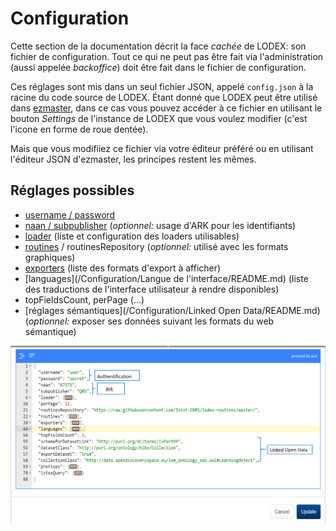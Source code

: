 # Configuration

Cette section de la documentation décrit la face _cachée_ de LODEX: son fichier de configuration. Tout ce qui ne peut pas être fait via l'administration \(aussi appelée _backoffice_\) doit être fait dans le fichier de configuration.

Ces réglages sont mis dans un seul fichier JSON, appelé `config.json`  à la racine du code source de LODEX. Étant donné que LODEX peut être utilisé dans [ezmaster](https://github.com/Inist-CNRS/ezmaster), dans ce cas vous pouvez accéder à ce fichier en utilisant le bouton _Settings_ de l'instance de LODEX que vous voulez modifier \(c'est l'icone en forme de roue dentée\).

Mais que vous modifiiez ce fichier via votre éditeur préféré ou en utilisant l'éditeur JSON d'ezmaster, les principes restent les mêmes.

## Réglages possibles

* [username / password](/Configuration/Authentification/README.md)
* [naan / subpublisher](/Configuration/ARK/README.md) \(_optionnel:_ usage d'ARK pour les identifiants\)
* [loader](/Configuration/loaders/README.md) \(liste et configuration des loaders utilisables\)
* [routines](/Configuration/routines/README.md) / routinesRepository \(_optionnel:_ utilisé avec les formats graphiques\)
* [exporters](/Configuration/exporters/README.md) \(liste des formats d'export à afficher\)
* \[languages\]\(/Configuration/Langue de l'interface/README.md\) \(liste des traductions de l'interface utilisateur à rendre disponibles\)
* topFieldsCount, perPage \(...\)
* [réglages sémantiques](/Configuration/Linked Open Data/README.md) \(_optionnel:_ exposer ses données suivant les formats du web sémantique\)

![](/assets/panneaudedonfiguration.png)

